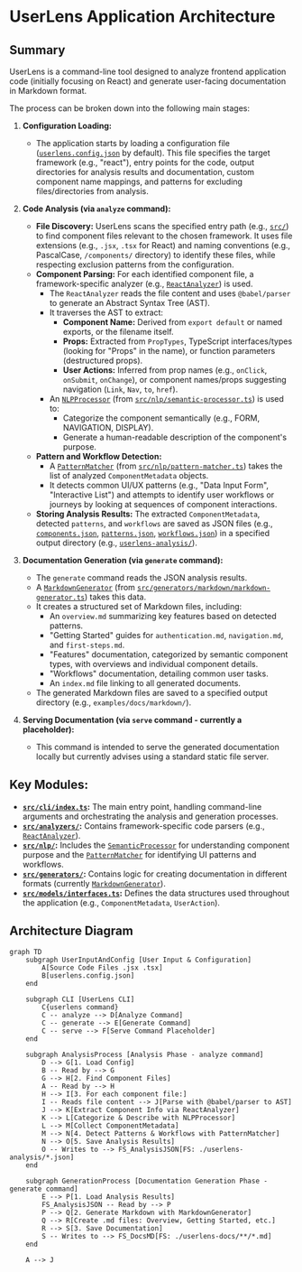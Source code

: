 # UserLens Application Architecture

## Summary

UserLens is a command-line tool designed to analyze frontend application code (initially focusing on React) and generate user-facing documentation in Markdown format.

The process can be broken down into the following main stages:

1.  **Configuration Loading:**
    *   The application starts by loading a configuration file ([`userlens.config.json`](userlens.config.json) by default). This file specifies the target framework (e.g., "react"), entry points for the code, output directories for analysis results and documentation, custom component name mappings, and patterns for excluding files/directories from analysis.

2.  **Code Analysis (via `analyze` command):**
    *   **File Discovery:** UserLens scans the specified entry path (e.g., [`src/`](./src/)) to find component files relevant to the chosen framework. It uses file extensions (e.g., `.jsx`, `.tsx` for React) and naming conventions (e.g., PascalCase, `/components/` directory) to identify these files, while respecting exclusion patterns from the configuration.
    *   **Component Parsing:** For each identified component file, a framework-specific analyzer (e.g., [`ReactAnalyzer`](./src/analyzers/react/react-analyzer.ts:9)) is used.
        *   The `ReactAnalyzer` reads the file content and uses `@babel/parser` to generate an Abstract Syntax Tree (AST).
        *   It traverses the AST to extract:
            *   **Component Name:** Derived from `export default` or named exports, or the filename itself.
            *   **Props:** Extracted from `PropTypes`, TypeScript interfaces/types (looking for "Props" in the name), or function parameters (destructured props).
            *   **User Actions:** Inferred from prop names (e.g., `onClick`, `onSubmit`, `onChange`), or component names/props suggesting navigation (`Link`, `Nav`, `to`, `href`).
        *   An [`NLPProcessor`](./src/nlp/semantic-processor.ts) (from [`src/nlp/semantic-processor.ts`](./src/nlp/semantic-processor.ts)) is used to:
            *   Categorize the component semantically (e.g., FORM, NAVIGATION, DISPLAY).
            *   Generate a human-readable description of the component's purpose.
    *   **Pattern and Workflow Detection:**
        *   A [`PatternMatcher`](./src/nlp/pattern-matcher.ts) (from [`src/nlp/pattern-matcher.ts`](./src/nlp/pattern-matcher.ts)) takes the list of analyzed `ComponentMetadata` objects.
        *   It detects common UI/UX patterns (e.g., "Data Input Form", "Interactive List") and attempts to identify user workflows or journeys by looking at sequences of component interactions.
    *   **Storing Analysis Results:** The extracted `ComponentMetadata`, detected `patterns`, and `workflows` are saved as JSON files (e.g., [`components.json`](./userlens-analysis/components.json), [`patterns.json`](./userlens-analysis/patterns.json), [`workflows.json`](./userlens-analysis/workflows.json)) in a specified output directory (e.g., [`userlens-analysis/`](./userlens-analysis/)).

3.  **Documentation Generation (via `generate` command):**
    *   The `generate` command reads the JSON analysis results.
    *   A [`MarkdownGenerator`](./src/generators/markdown/markdown-generator.ts:6) (from [`src/generators/markdown/markdown-generator.ts`](./src/generators/markdown/markdown-generator.ts)) takes this data.
    *   It creates a structured set of Markdown files, including:
        *   An `overview.md` summarizing key features based on detected patterns.
        *   "Getting Started" guides for `authentication.md`, `navigation.md`, and `first-steps.md`.
        *   "Features" documentation, categorized by semantic component types, with overviews and individual component details.
        *   "Workflows" documentation, detailing common user tasks.
        *   An `index.md` file linking to all generated documents.
    *   The generated Markdown files are saved to a specified output directory (e.g., `examples/docs/markdown/`).

4.  **Serving Documentation (via `serve` command - currently a placeholder):**
    *   This command is intended to serve the generated documentation locally but currently advises using a standard static file server.

## Key Modules:

*   **[`src/cli/index.ts`](./src/cli/index.ts):** The main entry point, handling command-line arguments and orchestrating the analysis and generation processes.
*   **[`src/analyzers/`](./src/analyzers/):** Contains framework-specific code parsers (e.g., [`ReactAnalyzer`](./src/analyzers/react/react-analyzer.ts:9)).
*   **[`src/nlp/`](./src/nlp/):** Includes the [`SemanticProcessor`](./src/nlp/semantic-processor.ts) for understanding component purpose and the [`PatternMatcher`](./src/nlp/pattern-matcher.ts) for identifying UI patterns and workflows.
*   **[`src/generators/`](./src/generators/):** Contains logic for creating documentation in different formats (currently [`MarkdownGenerator`](./src/generators/markdown/markdown-generator.ts:6)).
*   **[`src/models/interfaces.ts`](./src/models/interfaces.ts):** Defines the data structures used throughout the application (e.g., `ComponentMetadata`, `UserAction`).

## Architecture Diagram

```mermaid
graph TD
    subgraph UserInputAndConfig [User Input & Configuration]
        A[Source Code Files .jsx .tsx]
        B[userlens.config.json]
    end

    subgraph CLI [UserLens CLI]
        C{userlens command}
        C -- analyze --> D[Analyze Command]
        C -- generate --> E[Generate Command]
        C -- serve --> F[Serve Command Placeholder]
    end

    subgraph AnalysisProcess [Analysis Phase - analyze command]
        D --> G[1. Load Config]
        B -- Read by --> G
        G --> H[2. Find Component Files]
        A -- Read by --> H
        H --> I[3. For each component file:]
        I -- Reads file content --> J[Parse with @babel/parser to AST]
        J --> K[Extract Component Info via ReactAnalyzer]
        K --> L[Categorize & Describe with NLPProcessor]
        L --> M[Collect ComponentMetadata]
        M --> N[4. Detect Patterns & Workflows with PatternMatcher]
        N --> O[5. Save Analysis Results]
        O -- Writes to --> FS_AnalysisJSON[FS: ./userlens-analysis/*.json]
    end

    subgraph GenerationProcess [Documentation Generation Phase - generate command]
        E --> P[1. Load Analysis Results]
        FS_AnalysisJSON -- Read by --> P
        P --> Q[2. Generate Markdown with MarkdownGenerator]
        Q --> R[Create .md files: Overview, Getting Started, etc.]
        R --> S[3. Save Documentation]
        S -- Writes to --> FS_DocsMD[FS: ./userlens-docs/**/*.md]
    end

    A --> J